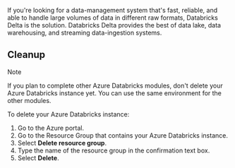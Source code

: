 If you're looking for a data-management system that's fast, reliable, and able to handle large volumes of data in different raw formats, Databricks Delta is the solution. Databricks Delta provides the best of data lake, data warehousing, and streaming data-ingestion systems.

## Cleanup

> [!NOTE]
> If you plan to complete other Azure Databricks modules, don't delete your Azure Databricks instance yet. You can use the same environment for the other modules.

To delete your Azure Databricks instance:

1. Go to the Azure portal.
2. Go to the Resource Group that contains your Azure Databricks instance.
3. Select **Delete resource group**.
4. Type the name of the resource group in the confirmation text box.
5. Select **Delete**.